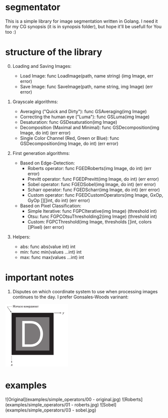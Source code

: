 # segmentator
This is a simple library for image segmentation written in Golang.
I need it for my CG synopsis (it is in synopsis folder), but hope it'll be usefull for You too :)

# structure of the library

0) Loading and Saving Images:
   - Load Image: func LoadImage(path, name string) (img Image, err error)
   - Save Image: func SaveImage(path, name string, img Image) (err error)

1) Grayscale algorithms:
   - Averaging ("Quick and Dirty"): func GSAveraging(img Image)
   - Correcting the human eye ("Luma"): func GSLuma(img Image)
   - Desaturation: func GSDesaturation(img Image)
   - Decomposition (Maximal and Minimal): func GSDecomposition(img Image, do int) (err error)
   - Single Color Channel (Red, Green or Blue): func GSDecomposition(img Image, do int) (err error)

2) First generation algorithms:
   - Based on Edge-Detection:
      - Roberts operator: func FGEDRoberts(img Image, do int) (err error)
      - Previtt operator: func FGEDPrevitt(img Image, do int) (err error)
      - Sobel operator:   func FGEDSobel(img Image, do int) (err error)
      - Scharr operator:  func FGEDScharr(img Image, do int) (err error)
      - Custom operator:  func FGEDCustomOperators(img Image, GxOp, GyOp [][]int, do int) (err error)
   - Based on Pixel Classification:
      - Simple Iterative: func FGPCIterative(img Image) (threshold int)
      - Otsu: func FGPCOtsuThresholding2(img Image) (threshold int)
      - Custom: FGPCThreshold(img Image, thresholds []int, colors []Pixel) (err error)
   
3) Helpers:
   - abs: func abs(value int) int
   - min: func min(values ...int) int
   - max: func max(values ...int) int

# important notes

1) Disputes on which coordinate system to use when processing images continues to the day. I prefer Gonsales-Woods varinant:

![Coordinate System](info/cs.png)

# examples

![Original](examples/simple_operators/00 - original.jpg)
![Roberts](examples/simple_operators/01 - roberts.jpg)
![Sobel](examples/simple_operators/03 - sobel.jpg)
